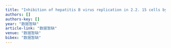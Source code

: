 ```yaml
---
title: "Inhibition of hepatitis B virus replication in 2.2. 15 cells by expressed shRNA"
authors: []
authors-key: []
year: "数据暂缺"
article-link: "数据暂缺"
venue: "数据暂缺"
bibex: "数据暂缺"
---
```

